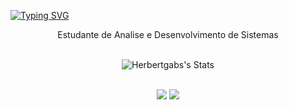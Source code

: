 
  
[![Typing SVG](https://readme-typing-svg.herokuapp.com?font=Fira+Code&pause=1000&color=FF79C6&background=FFFFFF00&center=true&vCenter=true&random=false&width=500&lines=Ol%C3%A1%2C+meu+nome+%C3%A9+Herbert;Procuro+novas+experi%C3%AAncias;e+oportunidades+na+%C3%A1rea+de+TI)](https://git.io/typing-svg)
  <br>
<div align=center> 
  Estudante de Analise e Desenvolvimento de Sistemas <br>
  <br> 
  
  ![Herbertgabs's Stats](https://github-readme-stats.vercel.app/api?username=Herbertgabs&theme=dracula&show_icons=true&hide_border=true&count_private=true) <br>
  <br>

   <a href="https://www.linkedin.com/in/herbertgabriel/" target="_blank"><img src="https://img.shields.io/badge/-LinkedIn-%230077B5?style=for-the-badge&logo=linkedin&logoColor=white" target="_blank"></a> 
  <a href = "mailto:herbertgacruz@gmail.com"><img src="https://img.shields.io/badge/-Gmail-%23333?style=for-the-badge&logo=gmail&logoColor=white" target="_blank"></a>
</div>
